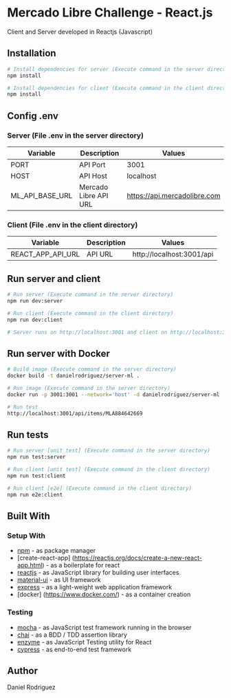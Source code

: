 # Mercado Libre Challenge - React.js

Client and Server developed in Reactjs (Javascript)

## Installation

```bash
# Install dependencies for server (Execute command in the server directory)
npm install

# Install dependencies for client (Execute command in the client directory)
npm install
```

## Config .env

### Server (File .env in the server directory)

| Variable        | Description           | Values                       |
| --------------- | --------------------- | ---------------------------- |
| PORT            | API Port              | 3001                         |
| HOST            | API Host              | localhost                    |
| ML_API_BASE_URL | Mercado Libre API URL | https://api.mercadolibre.com |

### Client (File .env in the client directory)

| Variable          | Description | Values                    |
| ----------------- | ----------- | ------------------------- |
| REACT_APP_API_URL | API URL     | http://localhost:3001/api |

## Run server and client

```bash
# Run server (Execute command in the server directory)
npm run dev:server

# Run client (Execute command in the client directory)
npm run dev:client

# Server runs on http://localhost:3001 and client on http://localhost:3000
```

## Run server with Docker

```bash
# Build image (Execute command in the server directory)
docker build -t danielrodriguez/server-ml .

# Run image (Execute command in the server directory)
docker run -p 3001:3001 --network='host' -d danielrodriguez/server-ml

# Run test
http://localhost:3001/api/items/MLA884642669
```

## Run tests

```bash
# Run server [unit test] (Execute command in the server directory)
npm run test:server

# Run client [unit test] (Execute command in the client directory)
npm run test:client

# Run client [e2e] (Execute command in the client directory)
npm run e2e:client
```

## Built With

### Setup With

- [npm](https://www.npmjs.com/) - as package manager
- [create-react-app] (https://reactjs.org/docs/create-a-new-react-app.html) - as a boilerplate for react
- [reactjs](https://reactjs.org/) - as JavaScript library for building user interfaces
- [material-ui](https://material-ui.com/) - as UI framework
- [express](https://expressjs.com/) - as a light-weight web application framework
- [docker] (https://www.docker.com/) - as a container creation

### Testing

- [mocha](https://mochajs.org) - as JavaScript test framework running in the browser
- [chai](https://www.chaijs.com/) - as a BDD / TDD assertion library
- [enzyme](https://github.com/airbnb/enzyme) - as JavaScript Testing utility for React
- [cypress](https://www.cypress.io/) - as end-to-end test framework

## Author

Daniel Rodriguez
